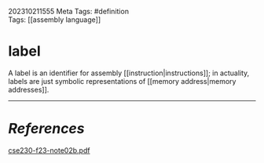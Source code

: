 202310211555
Meta Tags: #definition  
Tags: [[assembly language]]

# label

A label is an identifier for assembly [[instruction|instructions]]; in actuality, labels are just symbolic representations of [[memory address|memory addresses]].




---
# *References*
[cse230-f23-note02b.pdf](file:///C:/Users/orang/Documents/ASU/Textbooks/CSE%20230/cse230-f23-note02b.pdf)